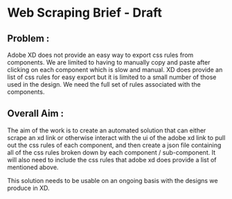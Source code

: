 # Web Scraping Brief - Draft

## Problem :
Adobe XD does not provide an easy way to export css rules from components. We are limited to having to manually copy and paste after clicking on each component which is slow and manual. XD does provide an list of css rules for easy export but it is limited to a small number of those used in the design. We need the full set of rules associated with the components.


## Overall Aim :

The aim of the work is to create an automated solution that can either scrape an xd link or otherwise interact with the ui of the adobe xd link to pull out the css rules of each component, and then create a json file containing all of the css rules broken down by each component / sub-component. It will also need to include the css rules that adobe xd does provide a list of mentioned above.

This solution needs to be usable on an ongoing basis with the designs we produce in XD.



